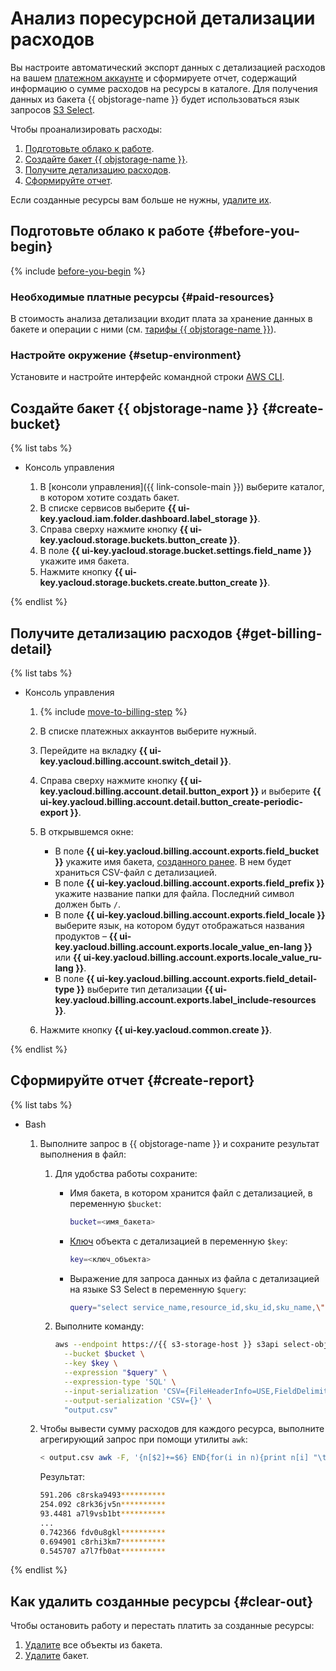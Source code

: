 # Анализ поресурсной детализации расходов

Вы настроите автоматический экспорт данных с детализацией расходов на вашем [платежном аккаунте](../../billing/concepts/billing-account.md) и сформируете отчет, содержащий информацию о сумме расходов на ресурсы в каталоге. Для получения данных из бакета {{ objstorage-name }} будет использоваться язык запросов [S3 Select](../concepts/s3-select-language.md).

Чтобы проанализировать расходы:

1. [Подготовьте облако к работе](#before-you-begin).
1. [Создайте бакет {{ objstorage-name }}](#create-bucket).
1. [Получите детализацию расходов](#get-billing-detail).
1. [Сформируйте отчет](#create-report).

Если созданные ресурсы вам больше не нужны, [удалите их](#clear-out).

## Подготовьте облако к работе {#before-you-begin}

{% include [before-you-begin](../../_tutorials/_tutorials_includes/before-you-begin.md) %}


### Необходимые платные ресурсы {#paid-resources}

В стоимость анализа детализации входит плата за хранение данных в бакете и операции с ними (см. [тарифы {{ objstorage-name }}](../pricing.md)).


### Настройте окружение {#setup-environment}

Установите и настройте интерфейс командной строки [AWS CLI](../tools/aws-cli.md).

## Создайте бакет {{ objstorage-name }} {#create-bucket}

{% list tabs %}

- Консоль управления

  1. В [консоли управления]({{ link-console-main }}) выберите каталог, в котором хотите создать бакет.
  1. В списке сервисов выберите **{{ ui-key.yacloud.iam.folder.dashboard.label_storage }}**.
  1. Справа сверху нажмите кнопку **{{ ui-key.yacloud.storage.buckets.button_create }}**.
  1. В поле **{{ ui-key.yacloud.storage.bucket.settings.field_name }}** укажите имя бакета.
  1. Нажмите кнопку **{{ ui-key.yacloud.storage.buckets.create.button_create }}**.

{% endlist %}

## Получите детализацию расходов {#get-billing-detail}

{% list tabs %}

- Консоль управления

  1. {% include [move-to-billing-step](../../billing/_includes/move-to-billing-step.md) %}
  1. В списке платежных аккаунтов выберите нужный.
  1. Перейдите на вкладку **{{ ui-key.yacloud.billing.account.switch_detail }}**.
  1. Справа сверху нажмите кнопку **{{ ui-key.yacloud.billing.account.detail.button_export }}** и выберите **{{ ui-key.yacloud.billing.account.detail.button_create-periodic-export }}**.
  1. В открывшемся окне:

     * В поле **{{ ui-key.yacloud.billing.account.exports.field_bucket }}** укажите имя бакета, [созданного ранее](#create-bucket). В нем будет храниться CSV-файл с детализацией.
     * В поле **{{ ui-key.yacloud.billing.account.exports.field_prefix }}** укажите название папки для файла. Последний символ должен быть `/`.
     * В поле **{{ ui-key.yacloud.billing.account.exports.field_locale }}** выберите язык, на котором будут отображаться названия продуктов – **{{ ui-key.yacloud.billing.account.exports.locale_value_en-lang }}** или **{{ ui-key.yacloud.billing.account.exports.locale_value_ru-lang }}**.
     * В поле **{{ ui-key.yacloud.billing.account.exports.field_detail-type }}** выберите тип детализации **{{ ui-key.yacloud.billing.account.exports.label_include-resources }}**.

  1. Нажмите кнопку **{{ ui-key.yacloud.common.create }}**.

{% endlist %}

## Сформируйте отчет {#create-report}

{% list tabs %}

- Bash

  1. Выполните запрос в {{ objstorage-name }} и сохраните результат выполнения в файл:

     1. Для удобства работы сохраните:

        * Имя бакета, в котором хранится файл с детализацией, в переменную `$bucket`:

          ```bash
          bucket=<имя_бакета>
          ```

        * [Ключ](../concepts/object.md#key) объекта с детализацией в переменную `$key`:

          ```bash
          key=<ключ_объекта>
          ```

        * Выражение для запроса данных из файла с детализацией на языке S3 Select в переменную `$query`:

          ```bash
          query="select service_name,resource_id,sku_id,sku_name,\"date\",cost from S3Object where service_name='Compute Cloud'"
          ```

     1. Выполните команду:

        ```bash
        aws --endpoint https://{{ s3-storage-host }} s3api select-object-content \
          --bucket $bucket \
          --key $key \
          --expression "$query" \
          --expression-type 'SQL' \
          --input-serialization 'CSV={FileHeaderInfo=USE,FieldDelimiter=,}' \
          --output-serialization 'CSV={}' \
          "output.csv"
        ```

  1. Чтобы вывести сумму расходов для каждого ресурса, выполните агрегирующий запрос при помощи утилиты `awk`:

     ```bash
     < output.csv awk -F, '{n[$2]+=$6} END{for(i in n){print n[i] "\t" i}}' | sort -nrk1
     ```

     Результат:

     ```bash
     591.206 c8rska9493**********
     254.092 c8rk36jv5n**********
     93.4481 a7l9vsb1bt**********
     ...
     0.742366 fdv0u8gkl**********
     0.694901 c8rhi3km7**********
     0.545707 a7l7fb0at**********
     ```

{% endlist %}

## Как удалить созданные ресурсы {#clear-out}

Чтобы остановить работу и перестать платить за созданные ресурсы:

1. [Удалите](../operations/objects/delete.md) все объекты из бакета.
1. [Удалите](../operations/buckets/delete.md) бакет.

